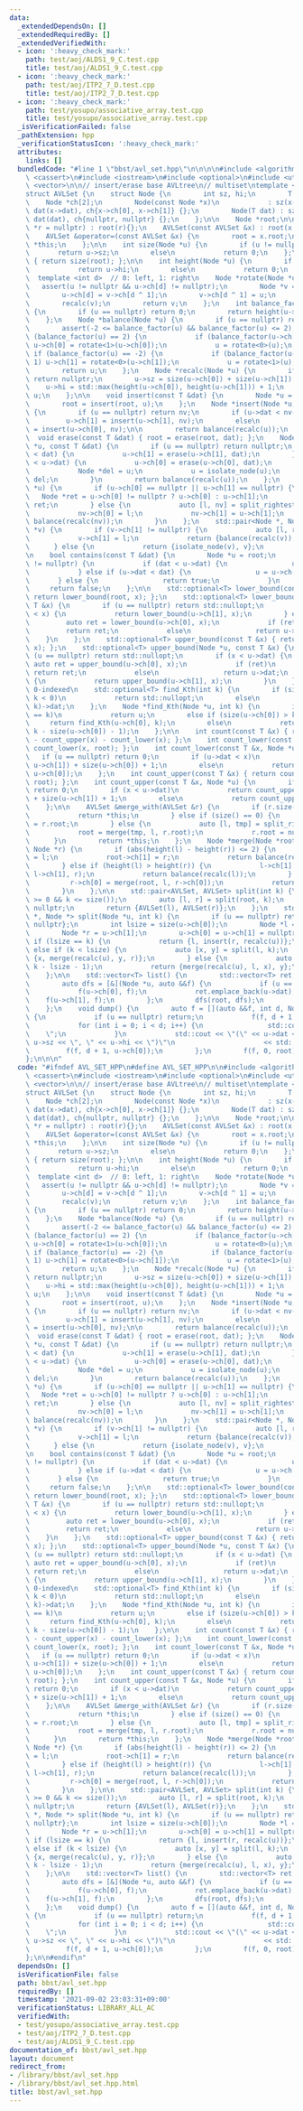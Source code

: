 ```yaml
---
data:
  _extendedDependsOn: []
  _extendedRequiredBy: []
  _extendedVerifiedWith:
  - icon: ':heavy_check_mark:'
    path: test/aoj/ALDS1_9_C.test.cpp
    title: test/aoj/ALDS1_9_C.test.cpp
  - icon: ':heavy_check_mark:'
    path: test/aoj/ITP2_7_D.test.cpp
    title: test/aoj/ITP2_7_D.test.cpp
  - icon: ':heavy_check_mark:'
    path: test/yosupo/associative_array.test.cpp
    title: test/yosupo/associative_array.test.cpp
  _isVerificationFailed: false
  _pathExtension: hpp
  _verificationStatusIcon: ':heavy_check_mark:'
  attributes:
    links: []
  bundledCode: "#line 1 \"bbst/avl_set.hpp\"\n\n\n\n#include <algorithm>\n#include\
    \ <cassert>\n#include <iostream>\n#include <optional>\n#include <utility>\n#include\
    \ <vector>\n\n// insert/erase base AVLtree\n// multiset\ntemplate <class T>\n\
    struct AVLSet {\n    struct Node {\n        int sz, hi;\n        T dat;\n    \
    \    Node *ch[2];\n        Node(const Node *x)\n            : sz(x->sz), hi(x->hi),\
    \ dat(x->dat), ch{x->ch[0], x->ch[1]} {};\n        Node(T dat) : sz(1), hi(1),\
    \ dat(dat), ch{nullptr, nullptr} {};\n    };\n\n    Node *root;\n\n    AVLSet(Node\
    \ *r = nullptr) : root(r){};\n    AVLSet(const AVLSet &x) : root(x.root){};\n\
    \    AVLSet &operator=(const AVLSet &x) {\n        root = x.root;\n        return\
    \ *this;\n    };\n\n    int size(Node *u) {\n        if (u != nullptr)\n     \
    \       return u->sz;\n        else\n            return 0;\n    };\n    int size()\
    \ { return size(root); };\n\n    int height(Node *u) {\n        if (u != nullptr)\n\
    \            return u->hi;\n        else\n            return 0;\n    };\n\n  \
    \  template <int d>  // 0: left, 1: right\n    Node *rotate(Node *u) {\n     \
    \   assert(u != nullptr && u->ch[d] != nullptr);\n        Node *v = u->ch[d];\n\
    \        u->ch[d] = v->ch[d ^ 1];\n        v->ch[d ^ 1] = u;\n        recalc(u);\n\
    \        recalc(v);\n        return v;\n    };\n    int balance_factor(Node *u)\
    \ {\n        if (u == nullptr) return 0;\n        return height(u->ch[0]) - height(u->ch[1]);\n\
    \    };\n    Node *balance(Node *u) {\n        if (u == nullptr) return nullptr;\n\
    \        assert(-2 <= balance_factor(u) && balance_factor(u) <= 2);\n        if\
    \ (balance_factor(u) == 2) {\n            if (balance_factor(u->ch[0]) == -1)\
    \ u->ch[0] = rotate<1>(u->ch[0]);\n            u = rotate<0>(u);\n        } else\
    \ if (balance_factor(u) == -2) {\n            if (balance_factor(u->ch[1]) ==\
    \ 1) u->ch[1] = rotate<0>(u->ch[1]);\n            u = rotate<1>(u);\n        }\n\
    \        return u;\n    };\n    Node *recalc(Node *u) {\n        if (u == nullptr)\
    \ return nullptr;\n        u->sz = size(u->ch[0]) + size(u->ch[1]) + 1;\n    \
    \    u->hi = std::max(height(u->ch[0]), height(u->ch[1])) + 1;\n        return\
    \ u;\n    };\n\n    void insert(const T &dat) {\n        Node *u = new Node(dat);\n\
    \        root = insert(root, u);\n    };\n    Node *insert(Node *u, Node *nv)\
    \ {\n        if (u == nullptr) return nv;\n        if (u->dat < nv->dat)\n   \
    \         u->ch[1] = insert(u->ch[1], nv);\n        else\n            u->ch[0]\
    \ = insert(u->ch[0], nv);\n\n        return balance(recalc(u));\n    };\n\n  \
    \  void erase(const T &dat) { root = erase(root, dat); };\n    Node *erase(Node\
    \ *u, const T &dat) {\n        if (u == nullptr) return nullptr;\n        if (u->dat\
    \ < dat) {\n            u->ch[1] = erase(u->ch[1], dat);\n        } else if (dat\
    \ < u->dat) {\n            u->ch[0] = erase(u->ch[0], dat);\n        } else {\n\
    \            Node *del = u;\n            u = isolate_node(u);\n            delete\
    \ del;\n        }\n        return balance(recalc(u));\n    };\n    Node *isolate_node(Node\
    \ *u) {\n        if (u->ch[0] == nullptr || u->ch[1] == nullptr) {\n         \
    \   Node *ret = u->ch[0] != nullptr ? u->ch[0] : u->ch[1];\n            return\
    \ ret;\n        } else {\n            auto [l, nv] = split_rightest_node(u->ch[0]);\n\
    \            nv->ch[0] = l;\n            nv->ch[1] = u->ch[1];\n            return\
    \ balance(recalc(nv));\n        }\n    };\n    std::pair<Node *, Node *> split_rightest_node(Node\
    \ *v) {\n        if (v->ch[1] != nullptr) {\n            auto [l, ret] = split_rightest_node(v->ch[1]);\n\
    \            v->ch[1] = l;\n            return {balance(recalc(v)), ret};\n  \
    \      } else {\n            return {isolate_node(v), v};\n        }\n    };\n\
    \n    bool contains(const T &dat) {\n        Node *u = root;\n        while (u\
    \ != nullptr) {\n            if (dat < u->dat) {\n                u = u->ch[0];\n\
    \            } else if (u->dat < dat) {\n                u = u->ch[1];\n     \
    \       } else {\n                return true;\n            }\n        }\n   \
    \     return false;\n    };\n\n    std::optional<T> lower_bound(const T &x) {\
    \ return lower_bound(root, x); };\n    std::optional<T> lower_bound(Node *u, const\
    \ T &x) {\n        if (u == nullptr) return std::nullopt;\n        if (u->dat\
    \ < x) {\n            return lower_bound(u->ch[1], x);\n        } else {\n   \
    \         auto ret = lower_bound(u->ch[0], x);\n            if (ret)\n       \
    \         return ret;\n            else\n                return u->dat;\n    \
    \    }\n    };\n    std::optional<T> upper_bound(const T &x) { return upper_bound(root,\
    \ x); };\n    std::optional<T> upper_bound(Node *u, const T &x) {\n        if\
    \ (u == nullptr) return std::nullopt;\n        if (x < u->dat) {\n           \
    \ auto ret = upper_bound(u->ch[0], x);\n            if (ret)\n               \
    \ return ret;\n            else\n                return u->dat;\n        } else\
    \ {\n            return upper_bound(u->ch[1], x);\n        }\n    };\n\n    //\
    \ 0-indexed\n    std::optional<T> find_Kth(int k) {\n        if (size() <= k ||\
    \ k < 0)\n            return std::nullopt;\n        else\n            return find_Kth(root,\
    \ k)->dat;\n    };\n    Node *find_Kth(Node *u, int k) {\n        if (size(u->ch[0])\
    \ == k)\n            return u;\n        else if (size(u->ch[0]) > k)\n       \
    \     return find_Kth(u->ch[0], k);\n        else\n            return find_Kth(u->ch[1],\
    \ k - size(u->ch[0]) - 1);\n    };\n\n    int count(const T &x) { return size()\
    \ - count_upper(x) - count_lower(x); };\n    int count_lower(const T &x) { return\
    \ count_lower(x, root); };\n    int count_lower(const T &x, Node *u) {\n     \
    \   if (u == nullptr) return 0;\n        if (u->dat < x)\n            return count_lower(x,\
    \ u->ch[1]) + size(u->ch[0]) + 1;\n        else\n            return count_lower(x,\
    \ u->ch[0]);\n    };\n    int count_upper(const T &x) { return count_upper(x,\
    \ root); };\n    int count_upper(const T &x, Node *u) {\n        if (u == nullptr)\
    \ return 0;\n        if (x < u->dat)\n            return count_upper(x, u->ch[0])\
    \ + size(u->ch[1]) + 1;\n        else\n            return count_upper(x, u->ch[1]);\n\
    \    };\n\n    AVLSet &merge_with(AVLSet &r) {\n        if (r.size() == 0) {\n\
    \            return *this;\n        } else if (size() == 0) {\n            root\
    \ = r.root;\n        } else {\n            auto [l, tmp] = split_rightest_node(root);\n\
    \            root = merge(tmp, l, r.root);\n            r.root = nullptr;\n  \
    \      }\n        return *this;\n    };\n    Node *merge(Node *root, Node *l,\
    \ Node *r) {\n        if (abs(height(l) - height(r)) <= 2) {\n            root->ch[0]\
    \ = l;\n            root->ch[1] = r;\n            return balance(recalc(root));\n\
    \        } else if (height(l) > height(r)) {\n            l->ch[1] = merge(root,\
    \ l->ch[1], r);\n            return balance(recalc(l));\n        } else {\n  \
    \          r->ch[0] = merge(root, l, r->ch[0]);\n            return balance(recalc(r));\n\
    \        }\n    };\n\n    std::pair<AVLSet, AVLSet> split(int k) {\n        assert(k\
    \ >= 0 && k <= size());\n        auto [l, r] = split(root, k);\n        root =\
    \ nullptr;\n        return {AVLSet(l), AVLSet(r)};\n    };\n    std::pair<Node\
    \ *, Node *> split(Node *u, int k) {\n        if (u == nullptr) return {nullptr,\
    \ nullptr};\n        int lsize = size(u->ch[0]);\n        Node *l = u->ch[0];\n\
    \        Node *r = u->ch[1];\n        u->ch[0] = u->ch[1] = nullptr;\n       \
    \ if (lsize == k) {\n            return {l, insert(r, recalc(u))};\n        }\
    \ else if (k < lsize) {\n            auto [x, y] = split(l, k);\n            return\
    \ {x, merge(recalc(u), y, r)};\n        } else {\n            auto [x, y] = split(r,\
    \ k - lsize - 1);\n            return {merge(recalc(u), l, x), y};\n        }\n\
    \    };\n\n    std::vector<T> list() {\n        std::vector<T> ret;\n        ret.reserve(size());\n\
    \        auto dfs = [&](Node *u, auto &&f) {\n            if (u == nullptr) return;\n\
    \            f(u->ch[0], f);\n            ret.emplace_back(u->dat);\n        \
    \    f(u->ch[1], f);\n        };\n        dfs(root, dfs);\n        return ret;\n\
    \    };\n    void dump() {\n        auto f = [](auto &&f, int d, Node *u) -> void\
    \ {\n            if (u == nullptr) return;\n            f(f, d + 1, u->ch[1]);\n\
    \            for (int i = 0; i < d; i++) {\n                std::cout << \"  \
    \    \";\n            }\n            std::cout << \"(\" << u->dat << \", \" <<\
    \ u->sz << \", \" << u->hi << \")\"\n                      << std::endl;\n   \
    \         f(f, d + 1, u->ch[0]);\n        };\n        f(f, 0, root);\n    };\n\
    };\n\n\n"
  code: "#ifndef AVL_SET_HPP\n#define AVL_SET_HPP\n\n#include <algorithm>\n#include\
    \ <cassert>\n#include <iostream>\n#include <optional>\n#include <utility>\n#include\
    \ <vector>\n\n// insert/erase base AVLtree\n// multiset\ntemplate <class T>\n\
    struct AVLSet {\n    struct Node {\n        int sz, hi;\n        T dat;\n    \
    \    Node *ch[2];\n        Node(const Node *x)\n            : sz(x->sz), hi(x->hi),\
    \ dat(x->dat), ch{x->ch[0], x->ch[1]} {};\n        Node(T dat) : sz(1), hi(1),\
    \ dat(dat), ch{nullptr, nullptr} {};\n    };\n\n    Node *root;\n\n    AVLSet(Node\
    \ *r = nullptr) : root(r){};\n    AVLSet(const AVLSet &x) : root(x.root){};\n\
    \    AVLSet &operator=(const AVLSet &x) {\n        root = x.root;\n        return\
    \ *this;\n    };\n\n    int size(Node *u) {\n        if (u != nullptr)\n     \
    \       return u->sz;\n        else\n            return 0;\n    };\n    int size()\
    \ { return size(root); };\n\n    int height(Node *u) {\n        if (u != nullptr)\n\
    \            return u->hi;\n        else\n            return 0;\n    };\n\n  \
    \  template <int d>  // 0: left, 1: right\n    Node *rotate(Node *u) {\n     \
    \   assert(u != nullptr && u->ch[d] != nullptr);\n        Node *v = u->ch[d];\n\
    \        u->ch[d] = v->ch[d ^ 1];\n        v->ch[d ^ 1] = u;\n        recalc(u);\n\
    \        recalc(v);\n        return v;\n    };\n    int balance_factor(Node *u)\
    \ {\n        if (u == nullptr) return 0;\n        return height(u->ch[0]) - height(u->ch[1]);\n\
    \    };\n    Node *balance(Node *u) {\n        if (u == nullptr) return nullptr;\n\
    \        assert(-2 <= balance_factor(u) && balance_factor(u) <= 2);\n        if\
    \ (balance_factor(u) == 2) {\n            if (balance_factor(u->ch[0]) == -1)\
    \ u->ch[0] = rotate<1>(u->ch[0]);\n            u = rotate<0>(u);\n        } else\
    \ if (balance_factor(u) == -2) {\n            if (balance_factor(u->ch[1]) ==\
    \ 1) u->ch[1] = rotate<0>(u->ch[1]);\n            u = rotate<1>(u);\n        }\n\
    \        return u;\n    };\n    Node *recalc(Node *u) {\n        if (u == nullptr)\
    \ return nullptr;\n        u->sz = size(u->ch[0]) + size(u->ch[1]) + 1;\n    \
    \    u->hi = std::max(height(u->ch[0]), height(u->ch[1])) + 1;\n        return\
    \ u;\n    };\n\n    void insert(const T &dat) {\n        Node *u = new Node(dat);\n\
    \        root = insert(root, u);\n    };\n    Node *insert(Node *u, Node *nv)\
    \ {\n        if (u == nullptr) return nv;\n        if (u->dat < nv->dat)\n   \
    \         u->ch[1] = insert(u->ch[1], nv);\n        else\n            u->ch[0]\
    \ = insert(u->ch[0], nv);\n\n        return balance(recalc(u));\n    };\n\n  \
    \  void erase(const T &dat) { root = erase(root, dat); };\n    Node *erase(Node\
    \ *u, const T &dat) {\n        if (u == nullptr) return nullptr;\n        if (u->dat\
    \ < dat) {\n            u->ch[1] = erase(u->ch[1], dat);\n        } else if (dat\
    \ < u->dat) {\n            u->ch[0] = erase(u->ch[0], dat);\n        } else {\n\
    \            Node *del = u;\n            u = isolate_node(u);\n            delete\
    \ del;\n        }\n        return balance(recalc(u));\n    };\n    Node *isolate_node(Node\
    \ *u) {\n        if (u->ch[0] == nullptr || u->ch[1] == nullptr) {\n         \
    \   Node *ret = u->ch[0] != nullptr ? u->ch[0] : u->ch[1];\n            return\
    \ ret;\n        } else {\n            auto [l, nv] = split_rightest_node(u->ch[0]);\n\
    \            nv->ch[0] = l;\n            nv->ch[1] = u->ch[1];\n            return\
    \ balance(recalc(nv));\n        }\n    };\n    std::pair<Node *, Node *> split_rightest_node(Node\
    \ *v) {\n        if (v->ch[1] != nullptr) {\n            auto [l, ret] = split_rightest_node(v->ch[1]);\n\
    \            v->ch[1] = l;\n            return {balance(recalc(v)), ret};\n  \
    \      } else {\n            return {isolate_node(v), v};\n        }\n    };\n\
    \n    bool contains(const T &dat) {\n        Node *u = root;\n        while (u\
    \ != nullptr) {\n            if (dat < u->dat) {\n                u = u->ch[0];\n\
    \            } else if (u->dat < dat) {\n                u = u->ch[1];\n     \
    \       } else {\n                return true;\n            }\n        }\n   \
    \     return false;\n    };\n\n    std::optional<T> lower_bound(const T &x) {\
    \ return lower_bound(root, x); };\n    std::optional<T> lower_bound(Node *u, const\
    \ T &x) {\n        if (u == nullptr) return std::nullopt;\n        if (u->dat\
    \ < x) {\n            return lower_bound(u->ch[1], x);\n        } else {\n   \
    \         auto ret = lower_bound(u->ch[0], x);\n            if (ret)\n       \
    \         return ret;\n            else\n                return u->dat;\n    \
    \    }\n    };\n    std::optional<T> upper_bound(const T &x) { return upper_bound(root,\
    \ x); };\n    std::optional<T> upper_bound(Node *u, const T &x) {\n        if\
    \ (u == nullptr) return std::nullopt;\n        if (x < u->dat) {\n           \
    \ auto ret = upper_bound(u->ch[0], x);\n            if (ret)\n               \
    \ return ret;\n            else\n                return u->dat;\n        } else\
    \ {\n            return upper_bound(u->ch[1], x);\n        }\n    };\n\n    //\
    \ 0-indexed\n    std::optional<T> find_Kth(int k) {\n        if (size() <= k ||\
    \ k < 0)\n            return std::nullopt;\n        else\n            return find_Kth(root,\
    \ k)->dat;\n    };\n    Node *find_Kth(Node *u, int k) {\n        if (size(u->ch[0])\
    \ == k)\n            return u;\n        else if (size(u->ch[0]) > k)\n       \
    \     return find_Kth(u->ch[0], k);\n        else\n            return find_Kth(u->ch[1],\
    \ k - size(u->ch[0]) - 1);\n    };\n\n    int count(const T &x) { return size()\
    \ - count_upper(x) - count_lower(x); };\n    int count_lower(const T &x) { return\
    \ count_lower(x, root); };\n    int count_lower(const T &x, Node *u) {\n     \
    \   if (u == nullptr) return 0;\n        if (u->dat < x)\n            return count_lower(x,\
    \ u->ch[1]) + size(u->ch[0]) + 1;\n        else\n            return count_lower(x,\
    \ u->ch[0]);\n    };\n    int count_upper(const T &x) { return count_upper(x,\
    \ root); };\n    int count_upper(const T &x, Node *u) {\n        if (u == nullptr)\
    \ return 0;\n        if (x < u->dat)\n            return count_upper(x, u->ch[0])\
    \ + size(u->ch[1]) + 1;\n        else\n            return count_upper(x, u->ch[1]);\n\
    \    };\n\n    AVLSet &merge_with(AVLSet &r) {\n        if (r.size() == 0) {\n\
    \            return *this;\n        } else if (size() == 0) {\n            root\
    \ = r.root;\n        } else {\n            auto [l, tmp] = split_rightest_node(root);\n\
    \            root = merge(tmp, l, r.root);\n            r.root = nullptr;\n  \
    \      }\n        return *this;\n    };\n    Node *merge(Node *root, Node *l,\
    \ Node *r) {\n        if (abs(height(l) - height(r)) <= 2) {\n            root->ch[0]\
    \ = l;\n            root->ch[1] = r;\n            return balance(recalc(root));\n\
    \        } else if (height(l) > height(r)) {\n            l->ch[1] = merge(root,\
    \ l->ch[1], r);\n            return balance(recalc(l));\n        } else {\n  \
    \          r->ch[0] = merge(root, l, r->ch[0]);\n            return balance(recalc(r));\n\
    \        }\n    };\n\n    std::pair<AVLSet, AVLSet> split(int k) {\n        assert(k\
    \ >= 0 && k <= size());\n        auto [l, r] = split(root, k);\n        root =\
    \ nullptr;\n        return {AVLSet(l), AVLSet(r)};\n    };\n    std::pair<Node\
    \ *, Node *> split(Node *u, int k) {\n        if (u == nullptr) return {nullptr,\
    \ nullptr};\n        int lsize = size(u->ch[0]);\n        Node *l = u->ch[0];\n\
    \        Node *r = u->ch[1];\n        u->ch[0] = u->ch[1] = nullptr;\n       \
    \ if (lsize == k) {\n            return {l, insert(r, recalc(u))};\n        }\
    \ else if (k < lsize) {\n            auto [x, y] = split(l, k);\n            return\
    \ {x, merge(recalc(u), y, r)};\n        } else {\n            auto [x, y] = split(r,\
    \ k - lsize - 1);\n            return {merge(recalc(u), l, x), y};\n        }\n\
    \    };\n\n    std::vector<T> list() {\n        std::vector<T> ret;\n        ret.reserve(size());\n\
    \        auto dfs = [&](Node *u, auto &&f) {\n            if (u == nullptr) return;\n\
    \            f(u->ch[0], f);\n            ret.emplace_back(u->dat);\n        \
    \    f(u->ch[1], f);\n        };\n        dfs(root, dfs);\n        return ret;\n\
    \    };\n    void dump() {\n        auto f = [](auto &&f, int d, Node *u) -> void\
    \ {\n            if (u == nullptr) return;\n            f(f, d + 1, u->ch[1]);\n\
    \            for (int i = 0; i < d; i++) {\n                std::cout << \"  \
    \    \";\n            }\n            std::cout << \"(\" << u->dat << \", \" <<\
    \ u->sz << \", \" << u->hi << \")\"\n                      << std::endl;\n   \
    \         f(f, d + 1, u->ch[0]);\n        };\n        f(f, 0, root);\n    };\n\
    };\n\n#endif\n"
  dependsOn: []
  isVerificationFile: false
  path: bbst/avl_set.hpp
  requiredBy: []
  timestamp: '2021-09-02 23:03:31+09:00'
  verificationStatus: LIBRARY_ALL_AC
  verifiedWith:
  - test/yosupo/associative_array.test.cpp
  - test/aoj/ITP2_7_D.test.cpp
  - test/aoj/ALDS1_9_C.test.cpp
documentation_of: bbst/avl_set.hpp
layout: document
redirect_from:
- /library/bbst/avl_set.hpp
- /library/bbst/avl_set.hpp.html
title: bbst/avl_set.hpp
---
```

